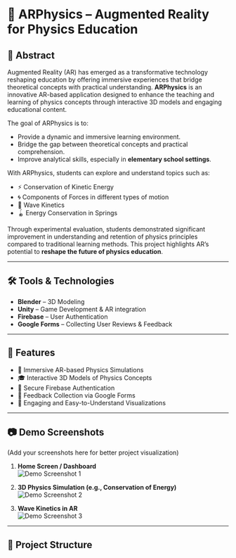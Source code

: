 # 📱 ARPhysics – Augmented Reality for Physics Education

## 📖 Abstract  
Augmented Reality (AR) has emerged as a transformative technology reshaping education by offering immersive experiences that bridge theoretical concepts with practical understanding. **ARPhysics** is an innovative AR-based application designed to enhance the teaching and learning of physics concepts through interactive 3D models and engaging educational content.  

The goal of ARPhysics is to:  
- Provide a dynamic and immersive learning environment.  
- Bridge the gap between theoretical concepts and practical comprehension.  
- Improve analytical skills, especially in **elementary school settings**.  

With ARPhysics, students can explore and understand topics such as:  
- ⚡ Conservation of Kinetic Energy  
- 🌀 Components of Forces in different types of motion  
- 🌊 Wave Kinetics  
- 🪀 Energy Conservation in Springs  

Through experimental evaluation, students demonstrated significant improvement in understanding and retention of physics principles compared to traditional learning methods. This project highlights AR’s potential to **reshape the future of physics education**.  

---

## 🛠️ Tools & Technologies  

- **Blender** – 3D Modeling  
- **Unity** – Game Development & AR integration  
- **Firebase** – User Authentication  
- **Google Forms** – Collecting User Reviews & Feedback  

---

## 🚀 Features  

- 📱 Immersive AR-based Physics Simulations  
- 🎓 Interactive 3D Models of Physics Concepts  
- 🔐 Secure Firebase Authentication  
- 📝 Feedback Collection via Google Forms  
- 🧩 Engaging and Easy-to-Understand Visualizations  

---

## 📷 Demo Screenshots  

(Add your screenshots here for better project visualization)  

1. **Home Screen / Dashboard**  
   ![Demo Screenshot 1](path/to/screenshot1.png)  

2. **3D Physics Simulation (e.g., Conservation of Energy)**  
   ![Demo Screenshot 2](path/to/screenshot2.png)  

3. **Wave Kinetics in AR**  
   ![Demo Screenshot 3](path/to/screenshot3.png)  

---

## 📂 Project Structure  

